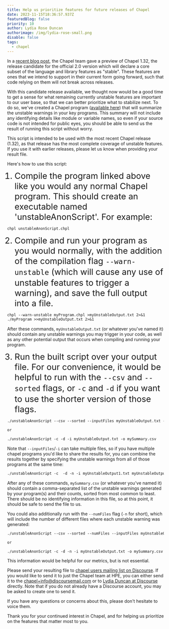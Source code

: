 ```yaml
---
title: Help us prioritize features for future releases of Chapel
date: 2023-11-15T18:36:57.937Z
featuredBlog: false
priority: 10
author: Lydia Rose Duncan
authorimage: /img/lydia-rose-small.png
disable: false
tags:
  - chapel
---
```

<style>
li {
   font-size: 27px;
   line-height: 33px;
   max-width: none;
}
</style>

In a [recent blog post](https://chapel-lang.org/blog/posts/announcing-chapel-1.32/), the Chapel team gave a preview of Chapel 1.32, the release candidate for the official 2.0 version which will declare a core subset of the language and library features as "stable". These features are ones that we intend to support in their current form going forward, such that code relying on them will not break across releases.

With this candidate release available, we thought now would be a good time to get a sense for what remaining currently unstable features are important to our user base, so that we can better prioritize what to stabilize next.  To do so, we've created a Chapel program ([available here](https://github.com/chapel-lang/chapel/blob/main/tools/unstableWarningAnonymizer/unstableAnonScript.chpl)) that will summarize the unstable warnings in your key programs. This summary will not include any identifying details like module or variable names, so even if your source code is not intended for public eyes, you should be able to send us the result of running this script without worry.

This script is intended to be used with the most recent Chapel release (1.32), as that release has the most complete coverage of unstable features.  If you use it with earlier releases, please let us know when providing your result file.

Here's how to use this script:

1. Compile the program linked above like you would any normal Chapel program. This should create an executable named 'unstableAnonScript'. For example:

```markdown
chpl unstableAnonScript.chpl
```

2. Compile and run your program as you would normally, with the addition of the compilation flag `--warn-unstable` (which will cause any use of unstable features to trigger a warning), and save the full output into a file.  

```markdown
chpl --warn-unstable myProgram.chpl >myUnstableOutput.txt 2>&1  
./myProgram >>myUnstableOutput.txt 2>&1
```

After these commands, `myUnstableOutput.txt` (or whatever you've named it) should contain any unstable warnings you may trigger in your code, as well as any other potential output that occurs when compiling and running your program.

3. Run the built script over your output file.  For our convenience, it would be helpful to run with the `--csv` and `--sorted` flags, or `-c` and `-d` if you want to use the shorter version of those flags.

```markdown
./unstableAnonScript --csv --sorted --inputFiles myUnstableOutput.txt --outputFile mySummary.csv

or

./unstableAnonScript -c -d -i myUnstableOutput.txt -o mySummary.csv
```


Note that `--inputFiles`/`-i` can take multiple files, so if you have multiple chapel programs you'd like to share the results for, you can combine the results together by specifying the unstable warnings from all of those programs at the same time:

```markdown
./unstableAnonScript -c  -d -n -i myUnstableOutput1.txt myUnstableOutput2.txt myUnstableOutput3.txt -o mySummary.csv
```

After any of these commands, `mySummary.csv` (or whatever you've named
it) should contain a comma-separated list of the unstable warnings generated by your program(s) and their counts, sorted from most common to least.  There should be no identifying information in this file, so at this point, it should be safe to send the file to us.

You could also additionally run with the `--numFiles` flag (`-n` for short), which will include the number of different files where each unstable warning was generated:

```markdown
./unstableAnonScript --csv --sorted --numFiles --inputFiles myUnstableOutput.txt --outputFile mySummary.csv

or

./unstableAnonScript -c -d -n -i myUnstableOutput.txt -o mySummary.csv
```

This information would be helpful for our metrics, but is not essential.

Please send your resulting file to [chapel users mailing list on Discourse](https://chapel.discourse.group/c/users/6). If you would like to send it to just the Chapel team at HPE, you can either send it to the [chapel+info@discoursemail.com](mailto:chapel+info@discoursemail.com) or to [Lydia Duncan at Discourse](https://chapel.discourse.group/u/lydia) directly. Note that if you do not already have a Discourse account, you may be asked to create one to send it.

If you have any questions or concerns about this, please don't hesitate to voice them.

Thank you for your continued interest in Chapel, and for helping us prioritize on the features that matter most to you.
